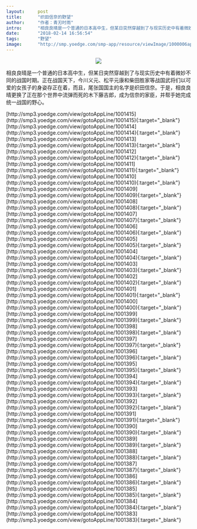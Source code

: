 ```yaml
---
layout:     post
title:      "织田信奈的野望"
author:     "作者：青刃时雨"
intro:      "相良良晴是一个普通的日本高中生，但某日突然穿越到了与现实历史中有着微妙不同的战国时期。正在战国天下，今川义元、松平元康和柴田胜家等战国武将们以可爱的女孩子的身姿存正在着，而且，尾张国国主的名字是织田信奈。于是，相良良晴更换了正在那个世界中流弹而死的木下藤吉郎，成为信奈的家臣，并帮手她完成统一战国的野心。"
date:       "2018-02-14 16:56:54"
tags:       "野望"
image:      "http://smp.yoedge.com/smp-app/resource/viewImage/1000006appline.png"
---
```

<div style="text-align: center">
<p><img src="http://smp.yoedge.com/smp-app/resource/viewImage/1000006appline.png"/></p>
</div>
<p class="post-meta">
<span>相良良晴是一个普通的日本高中生，但某日突然穿越到了与现实历史中有着微妙不同的战国时期。正在战国天下，今川义元、松平元康和柴田胜家等战国武将们以可爱的女孩子的身姿存正在着，而且，尾张国国主的名字是织田信奈。于是，相良良晴更换了正在那个世界中流弹而死的木下藤吉郎，成为信奈的家臣，并帮手她完成统一战国的野心。</span>
</p>
[http://smp3.yoedge.com/view/gotoAppLine/1001415](http://smp3.yoedge.com/view/gotoAppLine/1001415){:target="_blank"}
[http://smp3.yoedge.com/view/gotoAppLine/1001414](http://smp3.yoedge.com/view/gotoAppLine/1001414){:target="_blank"}
[http://smp3.yoedge.com/view/gotoAppLine/1001413](http://smp3.yoedge.com/view/gotoAppLine/1001413){:target="_blank"}
[http://smp3.yoedge.com/view/gotoAppLine/1001412](http://smp3.yoedge.com/view/gotoAppLine/1001412){:target="_blank"}
[http://smp3.yoedge.com/view/gotoAppLine/1001411](http://smp3.yoedge.com/view/gotoAppLine/1001411){:target="_blank"}
[http://smp3.yoedge.com/view/gotoAppLine/1001410](http://smp3.yoedge.com/view/gotoAppLine/1001410){:target="_blank"}
[http://smp3.yoedge.com/view/gotoAppLine/1001409](http://smp3.yoedge.com/view/gotoAppLine/1001409){:target="_blank"}
[http://smp3.yoedge.com/view/gotoAppLine/1001408](http://smp3.yoedge.com/view/gotoAppLine/1001408){:target="_blank"}
[http://smp3.yoedge.com/view/gotoAppLine/1001407](http://smp3.yoedge.com/view/gotoAppLine/1001407){:target="_blank"}
[http://smp3.yoedge.com/view/gotoAppLine/1001406](http://smp3.yoedge.com/view/gotoAppLine/1001406){:target="_blank"}
[http://smp3.yoedge.com/view/gotoAppLine/1001405](http://smp3.yoedge.com/view/gotoAppLine/1001405){:target="_blank"}
[http://smp3.yoedge.com/view/gotoAppLine/1001404](http://smp3.yoedge.com/view/gotoAppLine/1001404){:target="_blank"}
[http://smp3.yoedge.com/view/gotoAppLine/1001403](http://smp3.yoedge.com/view/gotoAppLine/1001403){:target="_blank"}
[http://smp3.yoedge.com/view/gotoAppLine/1001402](http://smp3.yoedge.com/view/gotoAppLine/1001402){:target="_blank"}
[http://smp3.yoedge.com/view/gotoAppLine/1001401](http://smp3.yoedge.com/view/gotoAppLine/1001401){:target="_blank"}
[http://smp3.yoedge.com/view/gotoAppLine/1001400](http://smp3.yoedge.com/view/gotoAppLine/1001400){:target="_blank"}
[http://smp3.yoedge.com/view/gotoAppLine/1001399](http://smp3.yoedge.com/view/gotoAppLine/1001399){:target="_blank"}
[http://smp3.yoedge.com/view/gotoAppLine/1001398](http://smp3.yoedge.com/view/gotoAppLine/1001398){:target="_blank"}
[http://smp3.yoedge.com/view/gotoAppLine/1001397](http://smp3.yoedge.com/view/gotoAppLine/1001397){:target="_blank"}
[http://smp3.yoedge.com/view/gotoAppLine/1001396](http://smp3.yoedge.com/view/gotoAppLine/1001396){:target="_blank"}
[http://smp3.yoedge.com/view/gotoAppLine/1001395](http://smp3.yoedge.com/view/gotoAppLine/1001395){:target="_blank"}
[http://smp3.yoedge.com/view/gotoAppLine/1001394](http://smp3.yoedge.com/view/gotoAppLine/1001394){:target="_blank"}
[http://smp3.yoedge.com/view/gotoAppLine/1001393](http://smp3.yoedge.com/view/gotoAppLine/1001393){:target="_blank"}
[http://smp3.yoedge.com/view/gotoAppLine/1001392](http://smp3.yoedge.com/view/gotoAppLine/1001392){:target="_blank"}
[http://smp3.yoedge.com/view/gotoAppLine/1001391](http://smp3.yoedge.com/view/gotoAppLine/1001391){:target="_blank"}
[http://smp3.yoedge.com/view/gotoAppLine/1001390](http://smp3.yoedge.com/view/gotoAppLine/1001390){:target="_blank"}
[http://smp3.yoedge.com/view/gotoAppLine/1001389](http://smp3.yoedge.com/view/gotoAppLine/1001389){:target="_blank"}
[http://smp3.yoedge.com/view/gotoAppLine/1001388](http://smp3.yoedge.com/view/gotoAppLine/1001388){:target="_blank"}
[http://smp3.yoedge.com/view/gotoAppLine/1001387](http://smp3.yoedge.com/view/gotoAppLine/1001387){:target="_blank"}
[http://smp3.yoedge.com/view/gotoAppLine/1001386](http://smp3.yoedge.com/view/gotoAppLine/1001386){:target="_blank"}
[http://smp3.yoedge.com/view/gotoAppLine/1001385](http://smp3.yoedge.com/view/gotoAppLine/1001385){:target="_blank"}
[http://smp3.yoedge.com/view/gotoAppLine/1001384](http://smp3.yoedge.com/view/gotoAppLine/1001384){:target="_blank"}
[http://smp3.yoedge.com/view/gotoAppLine/1001383](http://smp3.yoedge.com/view/gotoAppLine/1001383){:target="_blank"}


